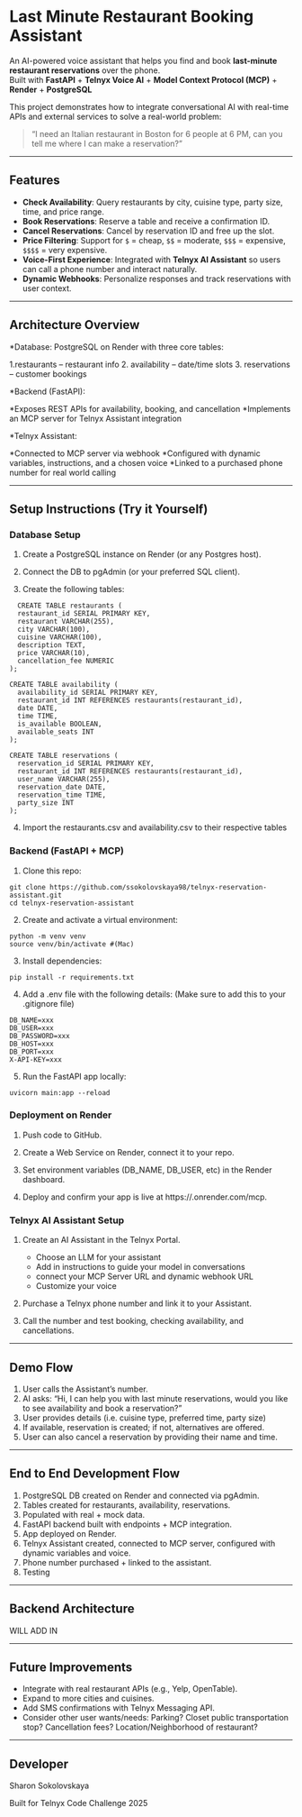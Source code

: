 # Last Minute Restaurant Booking Assistant

An AI-powered voice assistant that helps you find and book **last-minute restaurant reservations** over the phone.  
Built with **FastAPI** + **Telnyx Voice AI** + **Model Context Protocol (MCP)** + **Render** + **PostgreSQL**

This project demonstrates how to integrate conversational AI with real-time APIs and external services to solve a real-world problem:  
> “I need an Italian restaurant in Boston for 6 people at 6 PM, can you tell me where I can make a reservation?”

---

## Features
- **Check Availability**: Query restaurants by city, cuisine type, party size, time, and price range.  
- **Book Reservations**: Reserve a table and receive a confirmation ID.  
- **Cancel Reservations**: Cancel by reservation ID and free up the slot.  
- **Price Filtering**: Support for `$` = cheap, `$$` = moderate, `$$$` = expensive, `$$$$` = very expensive.  
- **Voice-First Experience**: Integrated with **Telnyx AI Assistant** so users can call a phone number and interact naturally.  
- **Dynamic Webhooks**: Personalize responses and track reservations with user context.

---

## Architecture Overview

*Database: PostgreSQL on Render with three core tables:

  1.restaurants – restaurant info
  2. availability – date/time slots
  3. reservations – customer bookings

*Backend (FastAPI):

  *Exposes REST APIs for availability, booking, and cancellation
  *Implements an MCP server for Telnyx Assistant integration

*Telnyx Assistant:

  *Connected to MCP server via webhook
  *Configured with dynamic variables, instructions, and a chosen voice
  *Linked to a purchased phone number for real world calling

---

## Setup Instructions (Try it Yourself)

### Database Setup

1. Create a PostgreSQL instance on Render (or any Postgres host).

2. Connect the DB to pgAdmin (or your preferred SQL client).

3. Create the following tables:

```
  CREATE TABLE restaurants (
  restaurant_id SERIAL PRIMARY KEY,
  restaurant VARCHAR(255),
  city VARCHAR(100),
  cuisine VARCHAR(100),
  description TEXT,
  price VARCHAR(10),
  cancellation_fee NUMERIC
);
```

```
CREATE TABLE availability (
  availability_id SERIAL PRIMARY KEY,
  restaurant_id INT REFERENCES restaurants(restaurant_id),
  date DATE,
  time TIME,
  is_available BOOLEAN,
  available_seats INT
);
```

```
CREATE TABLE reservations (
  reservation_id SERIAL PRIMARY KEY,
  restaurant_id INT REFERENCES restaurants(restaurant_id),
  user_name VARCHAR(255),
  reservation_date DATE,
  reservation_time TIME,
  party_size INT
);
```

4. Import the restaurants.csv and availability.csv to their respective tables

### Backend (FastAPI + MCP)

1. Clone this repo:

```
git clone https://github.com/ssokolovskaya98/telnyx-reservation-assistant.git
cd telnyx-reservation-assistant
```

2. Create and activate a virtual environment:
   
```
python -m venv venv
source venv/bin/activate #(Mac)
```

3. Install dependencies:

```
pip install -r requirements.txt
```

4. Add a .env file with the following details: (Make sure to add this to your .gitignore file)

```
DB_NAME=xxx
DB_USER=xxx
DB_PASSWORD=xxx
DB_HOST=xxx
DB_PORT=xxx
X-API-KEY=xxx
```

5. Run the FastAPI app locally:

```
uvicorn main:app --reload
```

### Deployment on Render

1. Push code to GitHub.

2. Create a Web Service on Render, connect it to your repo.

3. Set environment variables (DB_NAME, DB_USER, etc) in the Render dashboard.

4. Deploy and confirm your app is live at https://<your-service>.onrender.com/mcp.

### Telnyx AI Assistant Setup

1. Create an AI Assistant in the Telnyx Portal.

   - Choose an LLM for your assistant
   - Add in instructions to guide your model in conversations
   - connect your MCP Server URL and dynamic webhook URL
   - Customize your voice
   
2. Purchase a Telnyx phone number and link it to your Assistant.

3. Call the number and test booking, checking availability, and cancellations.

---

## Demo Flow

1. User calls the Assistant’s number.
2. AI asks: “Hi, I can help you with last minute reservations, would you like to see availability and book a reservation?”
3. User provides details (i.e. cuisine type, preferred time, party size)
4. If available, reservation is created; if not, alternatives are offered.
5. User can also cancel a reservation by providing their name and time.

---

## End to End Development Flow

1. PostgreSQL DB created on Render and connected via pgAdmin.
2. Tables created for restaurants, availability, reservations.
3. Populated with real + mock data.
4. FastAPI backend built with endpoints + MCP integration.
5. App deployed on Render.
6. Telnyx Assistant created, connected to MCP server, configured with dynamic variables and voice.
7. Phone number purchased + linked to the assistant.
8. Testing

---

## Backend Architecture

WILL ADD IN

---

## Future Improvements

- Integrate with real restaurant APIs (e.g., Yelp, OpenTable).
- Expand to more cities and cuisines.
- Add SMS confirmations with Telnyx Messaging API.
- Consider other user wants/needs: Parking? Closet public transportation stop? Cancellation fees? Location/Neighborhood of restaurant?

---

## Developer

Sharon Sokolovskaya 

Built for Telnyx Code Challenge 2025

